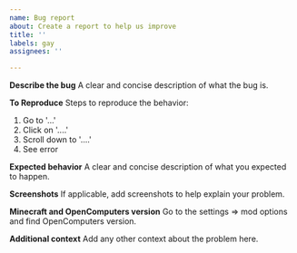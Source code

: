 ```yaml
---
name: Bug report
about: Create a report to help us improve
title: ''
labels: gay
assignees: ''

---
```


**Describe the bug**
A clear and concise description of what the bug is.

**To Reproduce**
Steps to reproduce the behavior:
1. Go to '...'
2. Click on '....'
3. Scroll down to '....'
4. See error

**Expected behavior**
A clear and concise description of what you expected to happen.

**Screenshots**
If applicable, add screenshots to help explain your problem.

**Minecraft and OpenComputers version**
Go to the settings => mod options and find OpenComputers version.

**Additional context**
Add any other context about the problem here.
